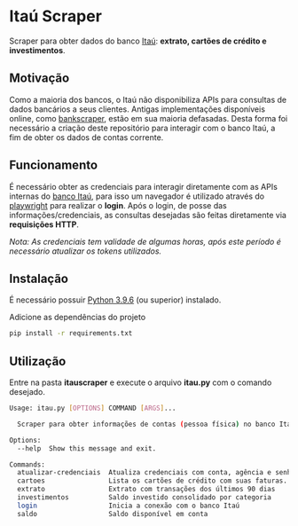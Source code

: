 # Itaú Scraper

Scraper para obter dados do banco [Itaú](itau.com.br):  **extrato, cartões de crédito e investimentos**.

## Motivação
Como a maioria dos bancos, o Itaú não disponibiliza APIs para consultas de dados bancários a seus clientes. Antigas implementações disponíveis online, como [bankscraper](https://github.com/kamushadenes/bankscraper), estão em sua maioria defasadas. Desta forma foi necessário a criação deste repositório para interagir com o banco Itaú, a fim de obter os dados de contas corrente.

## Funcionamento
É necessário obter as credenciais para interagir diretamente com as APIs internas do [banco Itaú](itau.com.br), para isso um navegador é utilizado através do [playwright](https://playwright.dev/python/) para realizar o **login**. Após o login, de posse das informações/credenciais, as consultas desejadas são feitas diretamente via **requisições HTTP**.

_Nota: As credenciais tem validade de algumas horas, após este período é necessário atualizar os tokens utilizados._


## Instalação
É necessário possuir [Python 3.9.6](https://www.python.org/downloads/) (ou superior) instalado.

Adicione as dependências do projeto 
```bash
pip install -r requirements.txt
```

## Utilização
Entre na pasta **itauscraper** e execute o arquivo **itau.py** com o comando desejado.
```bash
Usage: itau.py [OPTIONS] COMMAND [ARGS]...

  Scraper para obter informações de contas (pessoa física) no banco Itaú

Options:
  --help  Show this message and exit.

Commands:
  atualizar-credenciais  Atualiza credenciais com conta, agência e senhas...
  cartoes                Lista os cartões de crédito com suas faturas...
  extrato                Extrato com transações dos últimos 90 dias
  investimentos          Saldo investido consolidado por categoria
  login                  Inicia a conexão com o banco Itaú
  saldo                  Saldo disponível em conta
```

